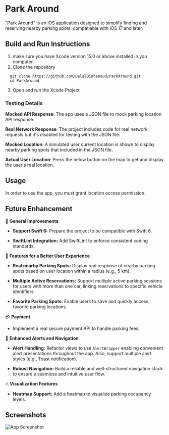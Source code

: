 # Park Around


"Park Around" is an iOS application designed to simplify finding and reserving nearby parking spots. compatiable with iOS 17 and later.

## Build and Run Instructions


1. make sure  you have Xcode version 15.0 or above installed in you computer
2. Clone the repository
```
  git clone https://github.com/DalalBinhamoud/ParkAround.git
  cd ParkAround
```
3. Open and run the Xcode Project

### Testing Details


**Mocked API Response**: The app uses a JSON file to mock parking location API response.

**Real Network Response**: The project includes code for real network requests but it's disabled for testing with the JSON file.

**Mocked Location**: A simulated user current location is shown to display nearby parking spots that included in the JSON file.

**Actual User Location**: Press the below button on the map to get and display the user's real location.
## Usage

In order to use the app, you must grant location access permission.



## Future Enhancement

🚀 **General Improvements**

- **Support Swift 6:** Prepare the project to be compatible with Swift 6.

- **SwiftLint Integration:** Add SwiftLint to enforce consistent coding standards.

📍 **Features for a Better User Experience**

- **Real nearby Parking Spots:** Display real response of nearby parking spots based on user location within a  radius (e.g., 5 km).

- **Multiple Active Reservations:** Support multiple active parking sessions for users with more than one car, linking reservations to specific vehicle identifiers.

- **Favorite Parking Spots:** Enable users to save and quickly access favorite parking locations.

💳 **Payment**

- Implement a real secure payment API to handle parking fees.

🔔 **Enhanced Alerts and Navigation**

 - **Alert Handling:** Refactor views to use `AlertWrapper` enabling convenient alert presentations throughout the app. Also, support multiple alert styles (e.g., Toast notification).

- **Robust Navigation:** Build a reliable and well-structured navigation stack to ensure a seamless and intuitive user flow.

🔥 **Visualization Features**

- **Heatmap Support:** Add a heatmap to visualize parking occupancy levels.
## Screenshots

![App Screenshot](https://via.placeholder.com/468x300?text=App+Screenshot+Here)

